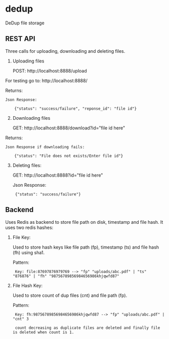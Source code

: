 # dedup
DeDup file storage

## REST API

Three calls for uploading, downloading and deleting files.

1. Uploading files

    POST: http://localhost:8888/upload

For testing go to: http://localhost:8888/

Returns: 
    
    Json Response:
        
        {"status": "success/failure", "reponse_id": "file id"}

2. Downloading files

    GET: http://localhost:8888/download?id="file id here"

Returns:

    Json Response if downloading fails:

        {"status": "File does not exists/Enter file id"}

   
3. Deleting files:

    GET: http://localhost:8888?id="file id here"

    Json Response:

        {"status": "success/failure"}


## Backend

Uses Redis as backend to store file path on disk, timestamp and file hash.
It uses two redis hashes:

1. File Key:

    Used to store hash keys like file path (fp), timestamp (ts) and file hash (fh) using sha1.
    
    Pattern:

        Key: file:87697876979769 --> "fp" "uploads/abc.pdf" | "ts" "876876" | "fh" "98756789856984656986khjqwfd87"

2. File Hash Key:

    Used to store count of dup files (cnt) and file path (fp).

    Pattern:

        Key: fh:98756789856984656986khjqwfd87 --> "fp" "uploads/abc.pdf" | "cnt" 3

        count decreasing as duplicate files are deleted and finally file is deleted when count is 1.
